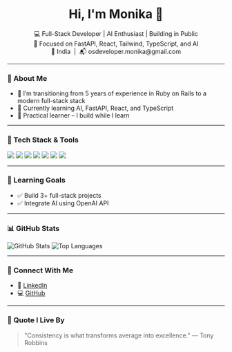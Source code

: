 <h1 align="center">Hi, I'm Monika 👋</h1>

<p align="center">
  💻 Full-Stack Developer | AI Enthusiast | Building in Public<br>
  🎯 Focused on FastAPI, React, Tailwind, TypeScript, and AI<br>
  📍 India &nbsp;|&nbsp; 📬 osdeveloper.monika@gmail.com
</p>

---

### 🚀 About Me

- 🔭 I’m transitioning from 5 years of experience in Ruby on Rails to a modern full-stack stack
- 🌱 Currently learning AI, FastAPI, React, and TypeScript
- 🧠 Practical learner – I build while I learn
---

### 🧰 Tech Stack & Tools

<p align="left">
  <img src="https://img.shields.io/badge/Python-3776AB?style=flat&logo=python&logoColor=white" />
  <img src="https://img.shields.io/badge/FastAPI-009688?style=flat&logo=fastapi&logoColor=white" />
  <img src="https://img.shields.io/badge/PostgreSQL-4169E1?style=flat&logo=postgresql&logoColor=white" />
  <img src="https://img.shields.io/badge/React-20232A?style=flat&logo=react&logoColor=61DAFB" />
  <img src="https://img.shields.io/badge/Tailwind_CSS-38B2AC?style=flat&logo=tailwind-css&logoColor=white" />
  <img src="https://img.shields.io/badge/TypeScript-007ACC?style=flat&logo=typescript&logoColor=white" />
  <img src="https://img.shields.io/badge/GitHub-181717?style=flat&logo=github&logoColor=white" />
</p>

---

### 🌱 Learning Goals

- ✅ Build 3+ full-stack projects
- ✅ Integrate AI using OpenAI API
---

### 📊 GitHub Stats

<p align="left">
  <img src="https://github-readme-stats.vercel.app/api?username=monika-dev&show_icons=true&theme=radical" alt="GitHub Stats" />
  <img src="https://github-readme-stats.vercel.app/api/top-langs/?username=monika-dev&layout=compact&theme=radical" alt="Top Languages" />
</p>

---

### 🔗 Connect With Me

- 💼 [LinkedIn](https://www.linkedin.com/in/monika-monika-69921a239)
- 💻 [GitHub](https://github.com/buildwithmonika)
---

### 🧠 Quote I Live By

> "Consistency is what transforms average into excellence." — Tony Robbins

